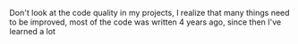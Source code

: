 Don't look at the code quality in my projects, I realize that many things need to be improved, most of the code was written 4 years ago, since then I've learned a lot
